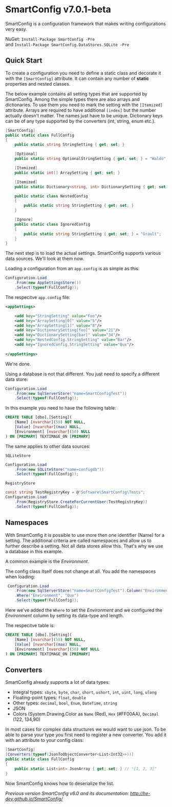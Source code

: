 # SmartConfig v7.0.1-beta

SmartConfig is a configuration framework that makes writing configurations very easy.

NuGet: `Install-Package SmartConfig -Pre`  
and `Install-Package SmartConfig.DataStores.SQLite -Pre`

## Quick Start

To create a configuration you need to define a static class and decorate it with the `[SmartConfig]` attribute. It can contain any number of **static** properties and nested classes.

The below example contains all setting types that are supported by SmartConfig. Among the simple types there are also arrays and dictionaries. To use them you need to mark the setting with the `[Itemized]` attribute. Arrays are required to have additional `[index]` but the number actually doesn't matter. The names just have to be unique. Dictionary keys can be of any type supported by the converters (int, string, enum etc.).

```cs
[SmartConfig]
public static class FullConfig
{
    public static string StringSetting { get; set; }

    [Optional]
    public static string OptionalStringSetting { get; set; } = "Waldo";

    [Itemized]
    public static int[] ArraySetting { get; set; }

    [Itemized]
    public static Dictionary<string, int> DictionarySetting { get; set; }

    public static class NestedConfig
    {
        public static string StringSetting { get; set; }
    }

    [Ignore]
    public static class IgnoredConfig
    {
        public static string StringSetting { get; set; } = "Grault";
    }
}
```

The next step is to load the actual settings. SmartConfig supports various data sources. We'll look at them now.

Loading a configuration from an `app.config` is as simple as this:

```cs
Configuration.Load
    .From(new AppSettingsStore())
    .Select(typeof(FullConfig));
```

The respecitve `app.config` file:

```xml
<appSettings>

    <add key="StringSetting" value="Foo"/>
    <add key="ArraySetting[0]" value="5"/>
    <add key="ArraySetting[1]" value="8"/>
    <add key="DictionarySetting[foo]" value="21"/>
    <add key="DictionarySetting[bar]" value="34"/>
    <add key="NestedConfig.StringSetting" value="Bar"/>
    <add key="IgnoredConfig.StringSetting" value="Qux"/>
    
</appSettings>
``` 

We're done.

Using a database is not that different. You just need to specify a different data store:

```cs
Configuration.Load
    .From(new SqlServerStore("name=SmartConfigTest"))
    .Select(typeof(FullConfig));
```

In this example you need to have the following table:

```sql
CREATE TABLE [dbo].[Setting](
	[Name] [nvarchar](50) NOT NULL,
	[Value] [nvarchar](max) NULL,
	[Environment] [nvarchar](50) NULL
) ON [PRIMARY] TEXTIMAGE_ON [PRIMARY]
```

The same applies to other data sources:

`SQLiteStore`

```cs
Configuration.Load
    .From(new SQLiteStore("name=configdb"))
    .Select(typeof(FullConfig));
```

`RegistryStore`

```cs
const string TestRegistryKey = @"Software\SmartConfig\Tests";
Configuration.Load
    .From(RegistryStore.CreateForCurrentUser(TestRegistryKey))
    .Select(typeof(FullConfig));
```

## Namespaces

With SmartConfig it is possible to use more then one identifier (Name) for a setting. The additional criteria are called namespaces and allow us to further describe a setting. Not all data stores allow this. That's why we use a database in this example.

A common example is the _Environment_.

The config class itself does not change at all. You add the namespaces when loading:

```cs
 Configuration.Load
    .From(new SqlServerStore("name=SmartConfigTest").Column("Environment", SqlDbType.NVarChar, 200))
    .Where("Environment", "Qux")
    .Select(typeof(FullConfig));
```

Here we've added the `Where` to set the _Environment_ and we configured the _Environment_ column by setting its data-type and length.

The respecitve table is:

```sql
CREATE TABLE [dbo].[Setting](
	[Name] [nvarchar](50) NOT NULL,
	[Value] [nvarchar](max) NULL,
	[Environment] [nvarchar](50) NOT NULL
) ON [PRIMARY] TEXTIMAGE_ON [PRIMARY]
```

## Converters

SmartConfig already supports a lot of data types:

- Integral types: `sbyte`, `byte`, `char`, `short`, `ushort`, `int`, `uint`, `long`, `ulong`
- Floating-point types: `float`, `double`
- Other types: `decimal`, `bool`, `Enum`, `DateTime`, `string`
- JSON
- Colors (System.Drawing.Color as `Name` (Red), `Hex` (#FF00AA), `Decimal` (122, 134,90)

In most cases for complex data structures we would want to use json. To be able to parse your type you first need to register a new converter. You add it with an attribute to your config class:

```cs
[SmartConfig]
[Converters(typeof(JsonToObjectConverter<List<Int32>>))]
public static class FullConfig
{
    public static List<int> JsonArray { get; set; } // "[1, 2, 3]"
}
```

Now SmartConfig knows how to deserialize the list.



_Previous version SmartConfig v6.0 and its documentation: <http://he-dev.github.io/SmartConfig/>_